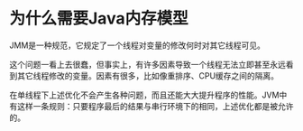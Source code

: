 # 为什么需要Java内存模型

JMM是一种规范，它规定了一个线程对变量的修改何时对其它线程可见。

这个问题一看上去很蠢，但事实上，有许多因素导致一个线程无法立即甚至永远看到其它线程修改的变量。因素有很多，比如像重排序、CPU缓存之间的隔离。

在单线程下上述优化不会产生各种问题，而且还能大大提升程序的性能。JVM中有这样一条规则：只要程序最后的结果与串行环境下的相同，上述优化都是被允许的。